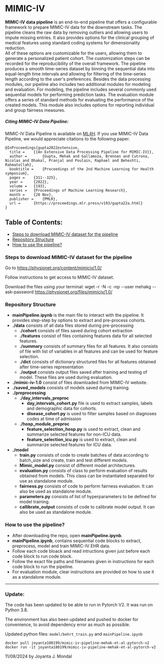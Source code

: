 # MIMIC-IV

**MIMIC-IV data pipeline** is an end-to-end pipeline that offers a configurable framework to prepare MIMIC-IV data for the downstream tasks.
The pipeline cleans the raw data by removing outliers and allowing users to impute missing entries.
It also provides options for the clinical grouping of medical features using standard coding systems for dimensionality reduction.  
All of these options are customizable for the users, allowing them to generate a personalized patient cohort.
The customization steps can be recorded for the reproducibility of the overall framework.
The pipeline produces a smooth time-series dataset by binning the sequential data into equal-length time intervals and allowing for filtering of the time-series length according to the user's preferences.
Besides the data processing modules, our pipeline also includes two additional modules for modeling and evaluation.
For modeling, the pipeline includes several commonly used sequential models for performing prediction tasks.
The evaluation module offers a series of standard methods for evaluating the performance of the created models.
This module also includes options for reporting individual and group fairness measures.

##### Citing MIMIC-IV Data Pipeline:

MIMIC-IV Data Pipeline is available on [ML4H](https://proceedings.mlr.press/v193/gupta22a/gupta22a.pdf).
If you use MIMIC-IV Data Pipeline, we would appreciate citations to the following paper.

```
@InProceedings{gupta2022extensive,
  title = 	 {{An Extensive Data Processing Pipeline for MIMIC-IV}},
  author =       {Gupta, Mehak and Gallamoza, Brennan and Cutrona, Nicolas and Dhakal, Pranjal and Poulain, Raphael and Beheshti, Rahmatollah},
  booktitle = 	 {Proceedings of the 2nd Machine Learning for Health symposium},
  pages = 	 {311--325},
  year = 	 {2022},
  volume = 	 {193},
  series = 	 {Proceedings of Machine Learning Research},
  month = 	 {28 Nov},
  publisher =    {PMLR},
  url = 	 {https://proceedings.mlr.press/v193/gupta22a.html}
}
```

## Table of Contents:

- [Steps to download MIMIC-IV dataset for the pipeline](#Steps-to-download-MIMIC-IV-dataset-for-the-pipeline)
- [Repository Structure](#Repository-Structure)
- [How to use the pipeline?](#How-to-use-the-pipeline)

### Steps to download MIMIC-IV dataset for the pipeline

Go to https://physionet.org/content/mimiciv/1.0/

Follow instructions to get access to MIMIC-IV dataset.

Download the files using your terminal: wget -r -N -c -np --user mehakg --ask-password https://physionet.org/files/mimiciv/1.0/

### Repository Structure

- **mainPipeline.ipynb**
  is the main file to interact with the pipeline. It provides step-step by options to extract and pre-process cohorts.
- **./data**
  consists of all data files stored during pre-processing
  - **./cohort**
    consists of files saved during cohort extraction
  - **./features**
    consist of files containing features data for all selected features.
  - **./summary**
    consists of summary files for all features.
    It also consists of file with list of variables in all features and can be used for feature selection.
  - **./dict**
    consists of dictionary structured files for all features obtained after time-series representation
  - **./output**
    consists output files saved after training and testing of model. These files are used during evaluation.
- **./mimic-iv-1.0**
  consist of files downloaded from MIMIC-IV website.
- **./saved_models**
  consists of models saved during training.
- **./preprocessing**
  - **./day_intervals_preproc**
    - **day_intervals_cohort.py** file is used to extract samples, labels and demographic data for cohorts.
    - **disease_cohort.py** is used to filter samples based on diagnoses codes at time of admission
  - **./hosp_module_preproc**
    - **feature_selection_hosp.py** is used to extract, clean and summarize selected features for non-ICU data.
    - **feature_selection_icu.py** is used to extract, clean and summarize selected features for ICU data.
- **./model**
  - **train.py**
    consists of code to create batches of data according to batch_size and create, train and test different models.
  - **Mimic_model.py**
    consist of different model architectures.
  - **evaluation.py**
    consists of class to perform evaluation of results obtained from models.
    This class can be instantiated separated for use as standalone module.
  - **fairness.py**
    consists of code to perform fairness evaluation.
    It can also be used as standalone module.
  - **parameters.py**
    consists of list of hyperparameters to be defined for model training.
  - **callibrate_output**
    consists of code to calibrate model output.
    It can also be used as standalone module.

### How to use the pipeline?

- After downloading the repo, open **mainPipeline.ipynb**.
- **mainPipeline.ipynb**, contains sequential code blocks to extract, preprocess, model and train MIMIC-IV EHR data.
- Follow each code bloack and read intructions given just before each code block to run code block.
- Follow the exact file paths and filenames given in instructions for each code block to run the pipeline.
- For evaluation module, clear instructions are provided on how to use it as a standalone module.

---

### Update:

The code has been updated to be able to run in Pytorch V2. It was run on Python 3.8.

The environment has also been updated and pushed to docker for convenience, to avoid dependency error as much as possible.

Updated python files: `model/behrt_train.py` and `mainPipeline.ipynb`

```
docker pull joyanta180199/mimic-iv-pipeline-mehak-et-al-pytorch-v2
docker run -it joyanta180199/mimic-iv-pipeline-mehak-et-al-pytorch-v2
```

11/08/2024
by Joyanta J. Mondal
